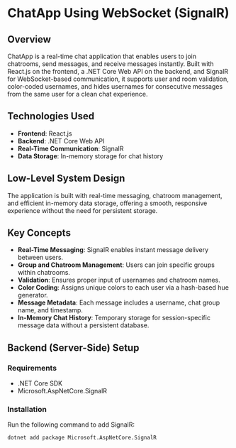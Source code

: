 # ChatApp Using WebSocket (SignalR)

## Overview
ChatApp is a real-time chat application that enables users to join chatrooms, send messages, and receive messages instantly. Built with React.js on the frontend, a .NET Core Web API on the backend, and SignalR for WebSocket-based communication, it supports user and room validation, color-coded usernames, and hides usernames for consecutive messages from the same user for a clean chat experience.

## Technologies Used
- **Frontend**: React.js
- **Backend**: .NET Core Web API
- **Real-Time Communication**: SignalR
- **Data Storage**: In-memory storage for chat history

## Low-Level System Design
The application is built with real-time messaging, chatroom management, and efficient in-memory data storage, offering a smooth, responsive experience without the need for persistent storage. 

## Key Concepts
- **Real-Time Messaging**: SignalR enables instant message delivery between users.
- **Group and Chatroom Management**: Users can join specific groups within chatrooms.
- **Validation**: Ensures proper input of usernames and chatroom names.
- **Color Coding**: Assigns unique colors to each user via a hash-based hue generator.
- **Message Metadata**: Each message includes a username, chat group name, and timestamp.
- **In-Memory Chat History**: Temporary storage for session-specific message data without a persistent database.

## Backend (Server-Side) Setup

### Requirements
- .NET Core SDK
- Microsoft.AspNetCore.SignalR

### Installation
Run the following command to add SignalR:
```bash
dotnet add package Microsoft.AspNetCore.SignalR
